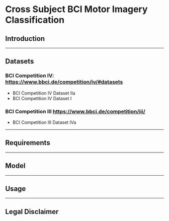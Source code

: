 # Cross Subject BCI Motor Imagery Classification

## Introduction

-------
## Datasets

### BCI Competition IV: https://www.bbci.de/competition/iv/#datasets
- BCI Competition IV Dataset IIa
- BCI Competition IV Dataset I

### BCI Competition III https://www.bbci.de/competition/iii/
- BCI Competition III Dataset IVa

-------
## Requirements


-------
## Model


-------
## Usage


-------
## Legal Disclaimer
